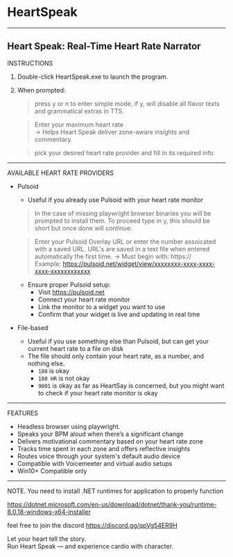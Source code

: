 # HeartSpeak
--------------------------------------------------------
Heart Speak: Real-Time Heart Rate Narrator
--------------------------------------------------------

INSTRUCTIONS

1. Double-click HeartSpeak.exe to launch the program.   

2. When prompted:

   > press y or n to enter simple mode, if y, will disable all flavor texts and grammatical extras in TTS.

   > Enter your maximum heart rate  
   → Helps Heart Speak deliver zone-aware insights and commentary.

   > pick your desired heart rate provider and fill in its required info

--------------------------------------------------------

AVAILABLE HEART RATE PROVIDERS

- Pulsoid
    - Useful if you already use Pulsoid with your heart rate monitor

   > In the case of missing playwright browser binaries you will be prompted to install them. To proceed type in y, this should be short but once done will continue.

   > Enter your Pulsoid Overlay URL or enter the number assoicated with a saved URL. URL's are saved in a text file when entered automatically the first time.
     → Must begin with: https://  
     Example: https://pulsoid.net/widget/view/xxxxxxxx-xxxx-xxxx-xxxx-xxxxxxxxxxxx

    - Ensure proper Pulsoid setup:
       - Visit https://pulsoid.net
       - Connect your heart rate monitor
       - Link the monitor to a widget you want to use
       - Confirm that your widget is live and updating in real time

- File-based
  - Useful if you use something else than Pulsoid, but can get your current heart rate to a file on disk
  - The file should only contain your heart rate, as a number, and nothing else.
    - `180` is okay
    - `180 HR` is not okay
    - `9001` is okay as far as HeartSay is concerned, but you might want to check if your heart rate monitor is okay

--------------------------------------------------------

FEATURES

- Headless browser using playwright.
- Speaks your BPM aloud when there’s a significant change  
- Delivers motivational commentary based on your heart rate zone  
- Tracks time spent in each zone and offers reflective insights  
- Routes voice through your system's default audio device  
- Compatible with Voicemeeter and virtual audio setups
- Win10+ Compatible only

--------------------------------------------------------

NOTE. You need to install .NET runtimes for application to properly function

https://dotnet.microsoft.com/en-us/download/dotnet/thank-you/runtime-8.0.18-windows-x64-installer

feel free to join the discord https://discord.gg/qpVg54ER9H

Let your heart tell the story.  
Run Heart Speak — and experience cardio with character.
